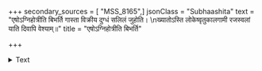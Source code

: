 +++
secondary_sources = [ "MSS_8165",]
jsonClass = "Subhaashita"
text = "एषोऽग्निहोत्रीति बिभर्ति गास्ता विक्रीय दुग्धं सलिलं जुहोति।  \nख्यातोऽस्ति लोकेष्वृतुकालगामी रजस्वलां याति दिवापि वेश्याम्॥"
title = "एषोऽग्निहोत्रीति बिभर्ति"

+++

<details><summary>Text</summary>

एषोऽग्निहोत्रीति बिभर्ति गास्ता विक्रीय दुग्धं सलिलं जुहोति।  
ख्यातोऽस्ति लोकेष्वृतुकालगामी रजस्वलां याति दिवापि वेश्याम्॥
</details>
